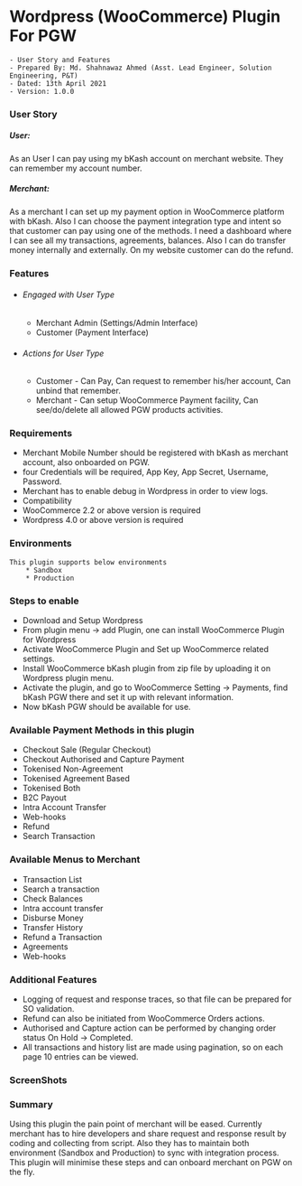 # Wordpress (WooCommerce) Plugin For PGW
```
- User Story and Features
- Prepared By: Md. Shahnawaz Ahmed (Asst. Lead Engineer, Solution Engineering, P&T)
- Dated: 13th April 2021
- Version: 1.0.0
```

### User Story

##### User:

As an User I can pay using my bKash account on merchant website. They can remember my account number.

##### Merchant:

As a merchant I can set up my payment option in WooCommerce platform with bKash. Also I can choose the payment integration type and intent so that customer can pay using one of the methods. I need a dashboard where I can see all my transactions, agreements, balances. Also I can do transfer money internally and externally. On my website customer can do the refund.

### Features

* ###### Engaged with User Type
    * Merchant Admin (Settings/Admin Interface)
    * Customer (Payment Interface)
* ###### Actions for User Type
    * Customer - Can Pay, Can request to remember his/her account, Can unbind that remember.
    * Merchant - Can setup WooCommerce Payment facility, Can see/do/delete all allowed PGW products activities.

### Requirements
* Merchant Mobile Number should be registered with bKash as merchant account, also onboarded on PGW.
* four Credentials will be required, App Key, App Secret, Username, Password.
* Merchant has to enable debug in Wordpress in order to view logs.
* Compatibility
* WooCommerce 2.2 or above version is required
* Wordpress 4.0 or above version is required

### Environments
    This plugin supports below environments
        * Sandbox
        * Production

### Steps to enable

* Download and Setup Wordpress
* From plugin menu → add Plugin, one can install WooCommerce Plugin for Wordpress
* Activate WooCommerce Plugin and Set up WooCommerce related settings.
* Install WooCommerce bKash plugin from zip file by uploading it on Wordpress plugin menu.
* Activate the plugin, and go to WooCommerce Setting → Payments, find bKash PGW there and set it up with relevant information.
* Now bKash PGW should be available for use.

### Available Payment Methods in this plugin
* Checkout Sale (Regular Checkout)
* Checkout Authorised and Capture Payment
* Tokenised Non-Agreement
* Tokenised Agreement Based
* Tokenised Both
* B2C Payout
* Intra Account Transfer
* Web-hooks
* Refund
* Search Transaction

### Available Menus to Merchant
* Transaction List
* Search a transaction
* Check Balances
* Intra account transfer
* Disburse Money
* Transfer History
* Refund a Transaction
* Agreements
* Web-hooks

### Additional Features

* Logging of request and response traces, so that file can be prepared for SO validation.
* Refund can also be initiated from WooCommerce Orders actions.
* Authorised and Capture action can be performed by changing order status On Hold → Completed.
* All transactions and history list are made using pagination, so on each page 10 entries can be viewed.
### ScreenShots

### Summary

Using this plugin the pain point of merchant will be eased. Currently merchant has to hire developers and share request and response result by coding and collecting from script. Also they has to maintain both environment (Sandbox and Production) to sync with integration process. This plugin will minimise these steps and can onboard merchant on PGW on the fly.